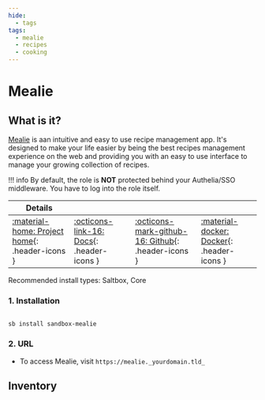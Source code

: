 ```yaml
---
hide:
  - tags
tags:
  - mealie
  - recipes
  - cooking
---
```


# Mealie

## What is it?

[Mealie](https://mealie.io/) is aan intuitive and easy to use recipe management app. It's designed to make your life easier by being the best recipes management experience on the web and providing you with an easy to use interface to manage your growing collection of recipes.

!!! info
    By default, the role is **NOT** protected behind your Authelia/SSO middleware. You have to log into the role itself.

| Details     |             |             |             |
|-------------|-------------|-------------|-------------|
| [:material-home: Project home](https://mealie.io/){: .header-icons } | [:octicons-link-16: Docs](https://docs.mealie.io/documentation/getting-started/introduction/){: .header-icons } | [:octicons-mark-github-16: Github](https://github.com/mealie-recipes/mealie/){: .header-icons } | [:material-docker: Docker](https://ghcr.io/mealie-recipes/mealie){: .header-icons }|

Recommended install types: Saltbox, Core

### 1. Installation

``` shell

sb install sandbox-mealie

```

### 2. URL

- To access Mealie, visit `https://mealie._yourdomain.tld_`

## Inventory
<!-- BEGIN SALTBOX MANAGED VARIABLES SECTION -->
<!-- END SALTBOX MANAGED VARIABLES SECTION -->
